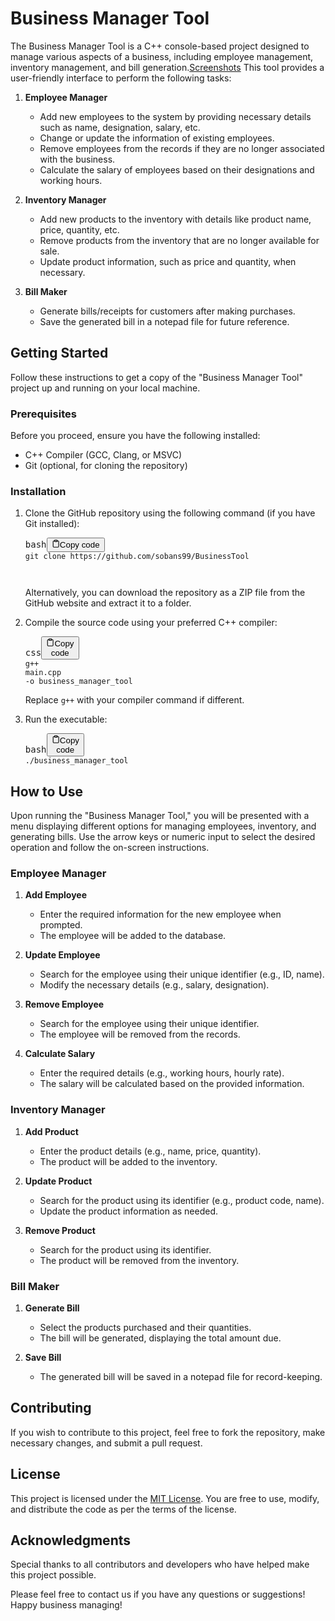 <h1>Business Manager Tool</h1>
    <p>The Business Manager Tool is a C++ console-based project designed to manage various aspects of a business,
        including employee management, inventory management, and bill generation.<a href="SCREEN SHOTS OF OUR PROJECT.pdf">Screenshots</a> This tool provides a user-friendly
        interface to perform the following tasks:</p>
    <ol>
        <li>
            <p><strong>Employee Manager</strong></p>
            <ul>
                <li>Add new employees to the system by providing necessary details such as name, designation, salary,
                    etc.</li>
                <li>Change or update the information of existing employees.</li>
                <li>Remove employees from the records if they are no longer associated with the business.</li>
                <li>Calculate the salary of employees based on their designations and working hours.</li>
            </ul>
        </li>
        <li>
            <p><strong>Inventory Manager</strong></p>
            <ul>
                <li>Add new products to the inventory with details like product name, price, quantity, etc.</li>
                <li>Remove products from the inventory that are no longer available for sale.</li>
                <li>Update product information, such as price and quantity, when necessary.</li>
            </ul>
        </li>
        <li>
            <p><strong>Bill Maker</strong></p>
            <ul>
                <li>Generate bills/receipts for customers after making purchases.</li>
                <li>Save the generated bill in a notepad file for future reference.</li>
            </ul>
        </li>
    </ol>
    <h2>Getting Started</h2>
    <p>Follow these instructions to get a copy of the "Business Manager Tool" project up and running on your local
        machine.</p>
    <h3>Prerequisites</h3>
    <p>Before you proceed, ensure you have the following installed:</p>
    <ul>
        <li>C++ Compiler (GCC, Clang, or MSVC)</li>
        <li>Git (optional, for cloning the repository)</li>
    </ul>
    <h3>Installation</h3>
    <ol>
        <li>
            <p>Clone the GitHub repository using the following command (if you have Git installed):</p>
            <pre><div class="bg-black rounded-md mb-4"><div class="flex items-center relative text-gray-200 bg-gray-800 px-4 py-2 text-xs font-sans justify-between rounded-t-md"><span>bash</span><button class="flex ml-auto gap-2"><svg stroke="currentColor" fill="none" stroke-width="2" viewBox="0 0 24 24" stroke-linecap="round" stroke-linejoin="round" class="h-4 w-4" height="1em" width="1em" xmlns="http://www.w3.org/2000/svg"><path d="M16 4h2a2 2 0 0 1 2 2v14a2 2 0 0 1-2 2H6a2 2 0 0 1-2-2V6a2 2 0 0 1 2-2h2"></path><rect x="8" y="2" width="8" height="4" rx="1" ry="1"></rect></svg>Copy code</button></div><div class="p-4 overflow-y-auto"><code class="!whitespace-pre hljs language-bash">git <span class="hljs-built_in">clone</span> https://github.com/sobans99/BusinessTool
                
</code></div></div></pre>
            <p>Alternatively, you can download the repository as a ZIP file from the GitHub website and extract it to a
                folder.</p>
        </li>
        <li>
            <p>Compile the source code using your preferred C++ compiler:</p>
            <pre><div class="bg-black rounded-md mb-4"><div class="flex items-center relative text-gray-200 bg-gray-800 px-4 py-2 text-xs font-sans justify-between rounded-t-md"><span>css</span><button class="flex ml-auto gap-2"><svg stroke="currentColor" fill="none" stroke-width="2" viewBox="0 0 24 24" stroke-linecap="round" stroke-linejoin="round" class="h-4 w-4" height="1em" width="1em" xmlns="http://www.w3.org/2000/svg"><path d="M16 4h2a2 2 0 0 1 2 2v14a2 2 0 0 1-2 2H6a2 2 0 0 1-2-2V6a2 2 0 0 1 2-2h2"></path><rect x="8" y="2" width="8" height="4" rx="1" ry="1"></rect></svg>Copy code</button></div><div class="p-4 overflow-y-auto"><code class="!whitespace-pre hljs language-css">g++ <span class="hljs-selector-tag">main</span><span class="hljs-selector-class">.cpp</span> -o business_manager_tool
</code></div></div></pre>
            <p>Replace <code>g++</code> with your compiler command if different.</p>
        </li>
        <li>
            <p>Run the executable:</p>
            <pre><div class="bg-black rounded-md mb-4"><div class="flex items-center relative text-gray-200 bg-gray-800 px-4 py-2 text-xs font-sans justify-between rounded-t-md"><span>bash</span><button class="flex ml-auto gap-2"><svg stroke="currentColor" fill="none" stroke-width="2" viewBox="0 0 24 24" stroke-linecap="round" stroke-linejoin="round" class="h-4 w-4" height="1em" width="1em" xmlns="http://www.w3.org/2000/svg"><path d="M16 4h2a2 2 0 0 1 2 2v14a2 2 0 0 1-2 2H6a2 2 0 0 1-2-2V6a2 2 0 0 1 2-2h2"></path><rect x="8" y="2" width="8" height="4" rx="1" ry="1"></rect></svg>Copy code</button></div><div class="p-4 overflow-y-auto"><code class="!whitespace-pre hljs language-bash">./business_manager_tool
</code></div></div></pre>
        </li>
    </ol>
    <h2>How to Use</h2>
    <p>Upon running the "Business Manager Tool," you will be presented with a menu displaying different options for
        managing employees, inventory, and generating bills. Use the arrow keys or numeric input to select the desired
        operation and follow the on-screen instructions.</p>
    <h3>Employee Manager</h3>
    <ol>
        <li>
            <p><strong>Add Employee</strong></p>
            <ul>
                <li>Enter the required information for the new employee when prompted.</li>
                <li>The employee will be added to the database.</li>
            </ul>
        </li>
        <li>
            <p><strong>Update Employee</strong></p>
            <ul>
                <li>Search for the employee using their unique identifier (e.g., ID, name).</li>
                <li>Modify the necessary details (e.g., salary, designation).</li>
            </ul>
        </li>
        <li>
            <p><strong>Remove Employee</strong></p>
            <ul>
                <li>Search for the employee using their unique identifier.</li>
                <li>The employee will be removed from the records.</li>
            </ul>
        </li>
        <li>
            <p><strong>Calculate Salary</strong></p>
            <ul>
                <li>Enter the required details (e.g., working hours, hourly rate).</li>
                <li>The salary will be calculated based on the provided information.</li>
            </ul>
        </li>
    </ol>
    <h3>Inventory Manager</h3>
    <ol>
        <li>
            <p><strong>Add Product</strong></p>
            <ul>
                <li>Enter the product details (e.g., name, price, quantity).</li>
                <li>The product will be added to the inventory.</li>
            </ul>
        </li>
        <li>
            <p><strong>Update Product</strong></p>
            <ul>
                <li>Search for the product using its identifier (e.g., product code, name).</li>
                <li>Update the product information as needed.</li>
            </ul>
        </li>
        <li>
            <p><strong>Remove Product</strong></p>
            <ul>
                <li>Search for the product using its identifier.</li>
                <li>The product will be removed from the inventory.</li>
            </ul>
        </li>
    </ol>
    <h3>Bill Maker</h3>
    <ol>
        <li>
            <p><strong>Generate Bill</strong></p>
            <ul>
                <li>Select the products purchased and their quantities.</li>
                <li>The bill will be generated, displaying the total amount due.</li>
            </ul>
        </li>
        <li>
            <p><strong>Save Bill</strong></p>
            <ul>
                <li>The generated bill will be saved in a notepad file for record-keeping.</li>
            </ul>
        </li>
    </ol>
    <h2>Contributing</h2>
    <p>If you wish to contribute to this project, feel free to fork the repository, make necessary changes, and submit a
        pull request.</p>
    <h2>License</h2>
    <p>This project is licensed under the <a href="LICENSE" target="_new">MIT License</a>. You are free to use, modify,
        and distribute the code as per the terms of the license.</p>
    <h2>Acknowledgments</h2>
    <p>Special thanks to all contributors and developers who have helped make this project possible.</p>
    <p>Please feel free to contact us if you have any questions or suggestions! Happy business managing!</p>

